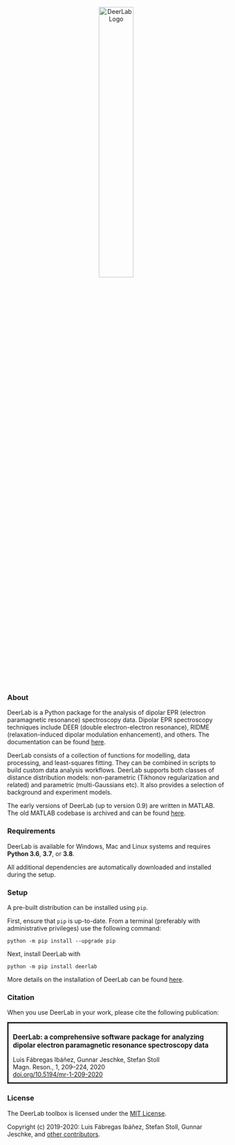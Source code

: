 <p align="center">
<img src="https://raw.githubusercontent.com/JeschkeLab/DeerLab/main/docsrc/source/_static/logo_dark.png" alt="DeerLab Logo" width="40%"></img>
</p>
</div>

### About
DeerLab is a Python package for the analysis of dipolar EPR (electron paramagnetic resonance) spectroscopy data. Dipolar EPR spectroscopy techniques include DEER (double electron-electron resonance), RIDME (relaxation-induced dipolar modulation enhancement), and others. The documentation can be found [here](https://jeschkelab.github.io/DeerLab/index.html).

DeerLab consists of a collection of functions for modelling, data processing, and least-squares fitting. They can be combined in scripts to build custom data analysis workflows. DeerLab supports both classes of distance distribution models: non-parametric (Tikhonov regularization and related) and parametric (multi-Gaussians etc). It also provides a selection of background and experiment models.

The early versions of DeerLab (up to version 0.9) are written in MATLAB. The old MATLAB codebase is archived and can be found [here](https://github.com/JeschkeLab/DeerLab-Matlab).

### Requirements

DeerLab is available for Windows, Mac and Linux systems and requires **Python 3.6**, **3.7**, or **3.8**.

All additional dependencies are automatically downloaded and installed during the setup.
 
### Setup

A pre-built distribution can be installed using `pip`.

First, ensure that `pip` is up-to-date. From a terminal (preferably with administrative privileges) use the following command:

    python -m pip install --upgrade pip

Next, install DeerLab with

    python -m pip install deerlab

More details on the installation of DeerLab can be found [here](https://jeschkelab.github.io/DeerLab/installation.html).

### Citation

When you use DeerLab in your work, please cite the following publication:

<div style="height:6%px; width:100%; display:flex; flex-wrap:wrap; align-items:center; border-style:solid">
    <div style="margin-left:2%; margin-bottom:2%; font-size:14px">
        <h3 style="font-size:110%">  DeerLab: a comprehensive software package for analyzing dipolar electron paramagnetic resonance spectroscopy data </h3> 
        Luis Fábregas Ibáñez, Gunnar Jeschke, Stefan Stoll <br>
        Magn. Reson., 1, 209–224, 2020 <br>
        <a href="https://doi.org/10.5194/mr-1-209-2020"> doi.org/10.5194/mr-1-209-2020</a>
    </div>
</div>

### License

The DeerLab toolbox is licensed under the [MIT License](LICENSE).

Copyright (c) 2019-2020: Luis Fábregas Ibáñez, Stefan Stoll, Gunnar Jeschke, and [other contributors](https://github.com/JeschkeLab/DeerLab/contributors).
